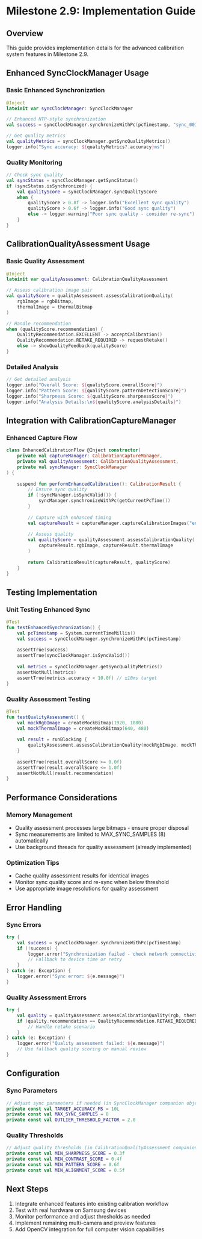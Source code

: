 # Milestone 2.9: Implementation Guide

## Overview
This guide provides implementation details for the advanced calibration system features in Milestone 2.9.

## Enhanced SyncClockManager Usage

### Basic Enhanced Synchronization
```kotlin
@Inject
lateinit var syncClockManager: SyncClockManager

// Enhanced NTP-style synchronization
val success = syncClockManager.synchronizeWithPc(pcTimestamp, "sync_001")

// Get quality metrics
val qualityMetrics = syncClockManager.getSyncQualityMetrics()
logger.info("Sync accuracy: ${qualityMetrics?.accuracy}ms")
```

### Quality Monitoring
```kotlin
// Check sync quality
val syncStatus = syncClockManager.getSyncStatus()
if (syncStatus.isSynchronized) {
    val qualityScore = syncClockManager.syncQualityScore
    when {
        qualityScore > 0.8f -> logger.info("Excellent sync quality")
        qualityScore > 0.6f -> logger.info("Good sync quality")
        else -> logger.warning("Poor sync quality - consider re-sync")
    }
}
```

## CalibrationQualityAssessment Usage

### Basic Quality Assessment
```kotlin
@Inject
lateinit var qualityAssessment: CalibrationQualityAssessment

// Assess calibration image pair
val qualityScore = qualityAssessment.assessCalibrationQuality(
    rgbImage = rgbBitmap,
    thermalImage = thermalBitmap
)

// Handle recommendation
when (qualityScore.recommendation) {
    QualityRecommendation.EXCELLENT -> acceptCalibration()
    QualityRecommendation.RETAKE_REQUIRED -> requestRetake()
    else -> showQualityFeedback(qualityScore)
}
```

### Detailed Analysis
```kotlin
// Get detailed analysis
logger.info("Overall Score: ${qualityScore.overallScore}")
logger.info("Pattern Score: ${qualityScore.patternDetectionScore}")
logger.info("Sharpness Score: ${qualityScore.sharpnessScore}")
logger.info("Analysis Details:\n${qualityScore.analysisDetails}")
```

## Integration with CalibrationCaptureManager

### Enhanced Capture Flow
```kotlin
class EnhancedCalibrationFlow @Inject constructor(
    private val captureManager: CalibrationCaptureManager,
    private val qualityAssessment: CalibrationQualityAssessment,
    private val syncManager: SyncClockManager
) {
    
    suspend fun performEnhancedCalibration(): CalibrationResult {
        // Ensure sync quality
        if (!syncManager.isSyncValid()) {
            syncManager.synchronizeWithPc(getCurrentPcTime())
        }
        
        // Capture with enhanced timing
        val captureResult = captureManager.captureCalibrationImages("enhanced_001")
        
        // Assess quality
        val qualityScore = qualityAssessment.assessCalibrationQuality(
            captureResult.rgbImage, captureResult.thermalImage
        )
        
        return CalibrationResult(captureResult, qualityScore)
    }
}
```

## Testing Implementation

### Unit Testing Enhanced Sync
```kotlin
@Test
fun testEnhancedSynchronization() {
    val pcTimestamp = System.currentTimeMillis()
    val success = syncClockManager.synchronizeWithPc(pcTimestamp)
    
    assertTrue(success)
    assertTrue(syncClockManager.isSyncValid())
    
    val metrics = syncClockManager.getSyncQualityMetrics()
    assertNotNull(metrics)
    assertTrue(metrics.accuracy < 10.0f) // ±10ms target
}
```

### Quality Assessment Testing
```kotlin
@Test
fun testQualityAssessment() {
    val mockRgbImage = createMockBitmap(1920, 1080)
    val mockThermalImage = createMockBitmap(640, 480)
    
    val result = runBlocking {
        qualityAssessment.assessCalibrationQuality(mockRgbImage, mockThermalImage)
    }
    
    assertTrue(result.overallScore >= 0.0f)
    assertTrue(result.overallScore <= 1.0f)
    assertNotNull(result.recommendation)
}
```

## Performance Considerations

### Memory Management
- Quality assessment processes large bitmaps - ensure proper disposal
- Sync measurements are limited to MAX_SYNC_SAMPLES (8) automatically
- Use background threads for quality assessment (already implemented)

### Optimization Tips
- Cache quality assessment results for identical images
- Monitor sync quality score and re-sync when below threshold
- Use appropriate image resolutions for quality assessment

## Error Handling

### Sync Errors
```kotlin
try {
    val success = syncClockManager.synchronizeWithPc(pcTimestamp)
    if (!success) {
        logger.error("Synchronization failed - check network connectivity")
        // Fallback to device time or retry
    }
} catch (e: Exception) {
    logger.error("Sync error: ${e.message}")
}
```

### Quality Assessment Errors
```kotlin
try {
    val quality = qualityAssessment.assessCalibrationQuality(rgb, thermal)
    if (quality.recommendation == QualityRecommendation.RETAKE_REQUIRED) {
        // Handle retake scenario
    }
} catch (e: Exception) {
    logger.error("Quality assessment failed: ${e.message}")
    // Use fallback quality scoring or manual review
}
```

## Configuration

### Sync Parameters
```kotlin
// Adjust sync parameters if needed (in SyncClockManager companion object)
private const val TARGET_ACCURACY_MS = 10L
private const val MAX_SYNC_SAMPLES = 8
private const val OUTLIER_THRESHOLD_FACTOR = 2.0
```

### Quality Thresholds
```kotlin
// Adjust quality thresholds (in CalibrationQualityAssessment companion object)
private const val MIN_SHARPNESS_SCORE = 0.3f
private const val MIN_CONTRAST_SCORE = 0.4f
private const val MIN_PATTERN_SCORE = 0.6f
private const val MIN_ALIGNMENT_SCORE = 0.5f
```

## Next Steps

1. Integrate enhanced features into existing calibration workflow
2. Test with real hardware on Samsung devices
3. Monitor performance and adjust thresholds as needed
4. Implement remaining multi-camera and preview features
5. Add OpenCV integration for full computer vision capabilities
